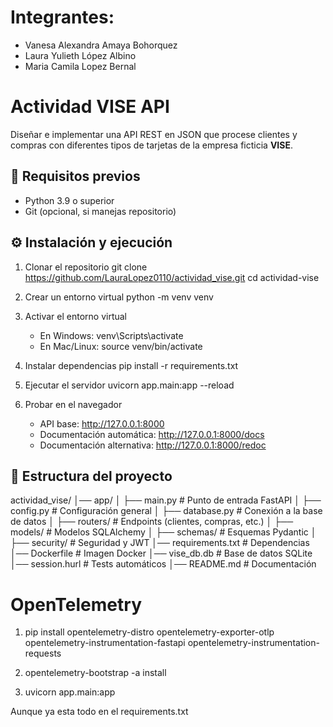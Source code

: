 # Integrantes:

- Vanesa Alexandra Amaya Bohorquez
- Laura Yulieth López Albino
- Maria Camila Lopez Bernal
# Actividad VISE API

Diseñar e implementar una API REST en JSON que procese clientes y compras con diferentes tipos de tarjetas de la empresa ficticia **VISE**.

## 🚀 Requisitos previos
- Python 3.9 o superior
- Git (opcional, si manejas repositorio)

## ⚙️ Instalación y ejecución

1. Clonar el repositorio
   git clone https://github.com/LauraLopez0110/actividad_vise.git
   cd actividad-vise

2. Crear un entorno virtual
   python -m venv venv

3. Activar el entorno virtual
   - En Windows:
     venv\Scripts\activate
   - En Mac/Linux:
     source venv/bin/activate

4. Instalar dependencias
   pip install -r requirements.txt

5. Ejecutar el servidor
   uvicorn app.main:app --reload

6. Probar en el navegador
   - API base: http://127.0.0.1:8000
   - Documentación automática: http://127.0.0.1:8000/docs
   - Documentación alternativa: http://127.0.0.1:8000/redoc

## 📌 Estructura del proyecto

actividad_vise/
│── app/
│ ├── main.py # Punto de entrada FastAPI
│ ├── config.py # Configuración general
│ ├── database.py # Conexión a la base de datos
│ ├── routers/ # Endpoints (clientes, compras, etc.)
│ ├── models/ # Modelos SQLAlchemy
│ ├── schemas/ # Esquemas Pydantic
│ ├── security/ # Seguridad y JWT
│── requirements.txt # Dependencias
│── Dockerfile # Imagen Docker
│── vise_db.db # Base de datos SQLite
│── session.hurl # Tests automáticos
│── README.md # Documentación


# OpenTelemetry

1. pip install opentelemetry-distro opentelemetry-exporter-otlp opentelemetry-instrumentation-fastapi opentelemetry-instrumentation-requests

2. opentelemetry-bootstrap -a install

3. uvicorn app.main:app

Aunque ya esta todo en el requirements.txt